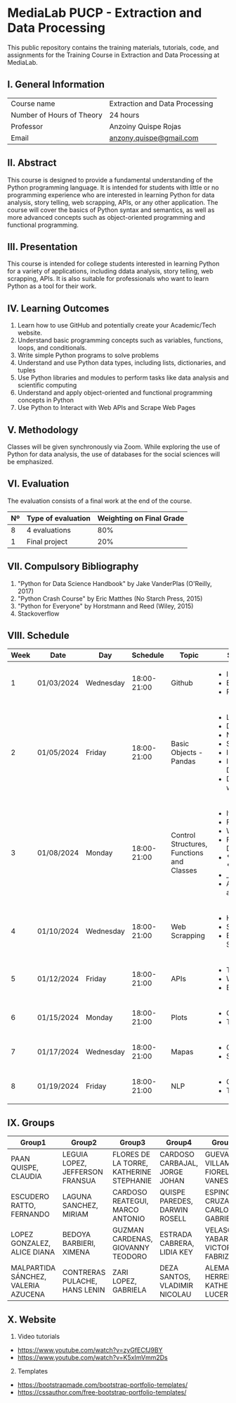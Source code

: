 # MediaLab PUCP -  Extraction and Data Processing

This public repository contains the training materials, tutorials, code, and assignments for the Training Course in Extraction and Data Processing at MediaLab.

## I. General Information

|  | | 
|:-------------------|---|
| Course name | Extraction and Data Processing | 
| Number of Hours of Theory | 24 hours |
| Professor | Anzoiny Quispe Rojas |
| Email | anzony.quispe@gmail.com |


## II. Abstract

This course is designed to provide a fundamental understanding of the Python programming language. It is intended for students with little or no programming experience who are interested in learning Python for data analysis, story telling, web scrapping, APIs, or any other application. The course will cover the basics of Python syntax and semantics, as well as more advanced concepts such as object-oriented programming and functional programming.

## III. Presentation

This course is intended for college students interested in learning Python for a variety of applications, including ddata analysis, story telling, web scrapping, APIs. It is also suitable for professionals who want to learn Python as a tool for their work.

## IV. Learning Outcomes

1.	Learn how to use GitHub and potentially create your Academic/Tech website.
2.	Understand basic programming concepts such as variables, functions, loops, and conditionals.
3.	Write simple Python programs to solve problems
4.	Understand and use Python data types, including lists, dictionaries, and tuples
5.	Use Python libraries and modules to perform tasks like data analysis and scientific computing
6.	Understand and apply object-oriented and functional programming concepts in Python
7.	Use Python to Interact with Web APIs and Scrape Web Pages

## V. Methodology

Classes will be given synchronously via Zoom. While exploring the use of Python for data analysis, the use of databases for the social sciences will be emphasized.

## VI. Evaluation

The evaluation consists of a final work at the end of the course.

| Nº | Type of evaluation | Weighting on Final Grade |
|:-------------------|---| ---|
| 8 | 4 evaluations | 80% |
| 1 | Final project | 20%|

## VII. Compulsory Bibliography

1.	"Python for Data Science Handbook" by Jake VanderPlas (O'Reilly, 2017) 
2.	"Python Crash Course" by Eric Matthes (No Starch Press, 2015) 
3.	"Python for Everyone" by Horstmann and Reed (Wiley, 2015)
4.	Stackoverflow

## VIII. Schedule

|Week|Date|Day|Schedule|Topic|Subtopic
|---|---|---|---|---|---
|1|01/03/2024|Wednesday|18:00-21:00| Github | <ul>  <li>Installation</li>   <li>Branches</li>   <li>Repository </li> </ul>   
|2|01/05/2024|Friday|18:00-21:00|Basic Objects - Pandas | <ul> <li>Lists</li>   <li>Dictionaries</li>   <li>NumPy </li>  <li> Series </li>   <li>Indexing</li>   <li>Importing Data </li> <li> Data wrangling </li> </ul>      
|3|01/08/2024|Monday|18:00-21:00 | Control Structures, Functions and Classes| <ul>  <li> If condition </li>   <li> For loop</li>   <li> While Loop</li> <li> Function Definitions </li>   <li> *args and **kwwargs </li>   <li> \_init_</li> <li> Attributes and Methods</li> </ul>    
|4|01/10/2024|Wednesday|18:00-21:00| Web Scrapping| <ul>  <li>HTML</li>   <li>Selenium</li> <li>Beautiful Soup</li> </ul>   
|5|01/12/2024|Friday|18:00-21:00| APIs| <ul>  <li> Twitter </li>   <li> World Bank </li>  <li> BCRP </li>  </ul> 
|6|01/15/2024|Monday|18:00-21:00 |  Plots| <ul>  <li> GPT-4 </li>   <li> Transformers </li>   </ul> 
|7|01/17/2024|Wednesday|18:00-21:00| Mapas| <ul>  <li>Geopandas</li> <li>Selenium</li> </ul>   
|8|01/19/2024|Friday|18:00-21:00| NLP| <ul>  <li> GPT-4 </li>   <li> Transformers </li>   </ul> 

## IX. Groups
| Group1                              | Group2                          | Group3                                  | Group4                        | Group5                             | Group6                           |
| ----------------------------------- | ------------------------------- | --------------------------------------- | ----------------------------- | ---------------------------------- | -------------------------------- |
| PAAN QUISPE, CLAUDIA                | LEGUIA LOPEZ, JEFFERSON FRANSUA | FLORES DE LA TORRE, KATHERINE STEPHANIE | CARDOSO CARBAJAL, JORGE JOHAN | GUEVARA VILLAMAR, FIORELLA VANESSA | ALVAREZ MONTOYA, ALEJANDRA ZUALE |
| ESCUDERO RATTO, FERNANDO            | LAGUNA SANCHEZ, MIRIAM          | CARDOSO REATEGUI, MARCO ANTONIO         | QUISPE PAREDES, DARWIN ROSELL | ESPINOZA CRUZATT, CARLOS GABRIEL   | SALAS MARTINEZ, CLAUDIA RAQUEL   |
| LOPEZ GONZALEZ, ALICE DIANA         | BEDOYA BARBIERI, XIMENA         | GUZMAN CARDENAS, GIOVANNY TEODORO       | ESTRADA CABRERA, LIDIA KEY    | VELASCO YABAR, VICTOR FABRIZIO     | MARDINI ARANDA, ABRAHAM EFRAÍN   |
| MALPARTIDA SÁNCHEZ, VALERIA AZUCENA | CONTRERAS PULACHE, HANS LENIN   | ZARI LOPEZ, GABRIELA                    | DEZA SANTOS, VLADIMIR NICOLAU | ALEMAN HERRERA, KATHERINE LUCERO   | FERNANDEZ YAMUCA, ITALO GREGORY  |    

## X. Website

1. Video tutorials
- https://www.youtube.com/watch?v=zyGfECfJ9BY
- https://www.youtube.com/watch?v=K5xImVmm2Ds


2. Templates
- https://bootstrapmade.com/bootstrap-portfolio-templates/
- https://cssauthor.com/free-bootstrap-portfolio-templates/





